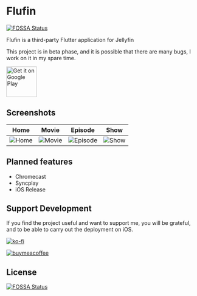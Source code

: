 # Flufin
[![FOSSA Status](https://app.fossa.com/api/projects/git%2Bgithub.com%2Ftherhenals%2Fflufin.svg?type=shield)](https://app.fossa.com/projects/git%2Bgithub.com%2Ftherhenals%2Fflufin?ref=badge_shield)

Flufin is a third-party Flutter application for Jellyfin

This project is in beta phase, and it is possible that there are many bugs, I work on it in my spare time.

<a href='https://play.google.com/store/apps/details?id=com.therhenals.flufin'><img alt='Get it on Google Play' src='https://play.google.com/intl/en_us/badges/static/images/badges/en_badge_web_generic.png' height="80"/></a>

## Screenshots
Home | Movie | Episode | Show
-----|-------|---------|-----
![Home](assets/home.png) | ![Movie](assets/movie.png) | ![Episode](assets/episode.png) | ![Show](assets/show.png)



## Planned features

- Chromecast
- Syncplay
- iOS Release

## Support Development

If you find the project useful and want to support me, you will be grateful, and to be able to carry out the deployment on iOS.

[![ko-fi](https://ko-fi.com/img/githubbutton_sm.svg)](https://ko-fi.com/therhenals)

[![buymeacoffee](https://img.buymeacoffee.com/button-api/?slug=therhenals&button_colour=FFDD00&font_colour=000000&font_family=Poppins&outline_colour=000000&coffee_colour=ffffff)](https://www.buymeacoffee.com/therhenals)

## License
[![FOSSA Status](https://app.fossa.com/api/projects/git%2Bgithub.com%2Ftherhenals%2Fflufin.svg?type=large)](https://app.fossa.com/projects/git%2Bgithub.com%2Ftherhenals%2Fflufin?ref=badge_large)